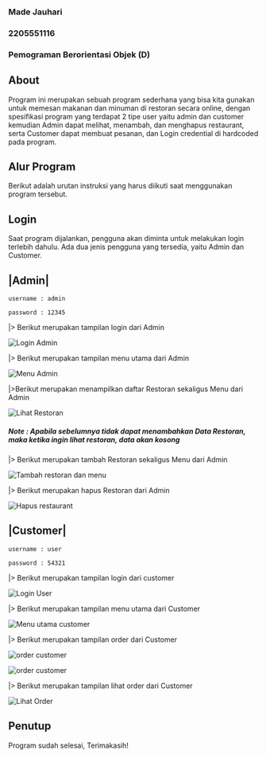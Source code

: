 ### Made Jauhari
### 2205551116
### Pemograman Berorientasi Objek (D)

## About
Program ini merupakan sebuah program sederhana yang bisa kita gunakan untuk memesan makanan dan minuman di restoran secara online, dengan spesifikasi program yang terdapat 2 tipe user yaitu admin dan customer kemudian Admin dapat melihat, menambah, dan menghapus restaurant, serta Customer dapat membuat pesanan, dan Login credential di hardcoded pada program.

## Alur Program
Berikut adalah urutan instruksi yang harus diikuti saat menggunakan program tersebut.

## Login
Saat program dijalankan, pengguna akan diminta untuk melakukan login terlebih dahulu. Ada dua jenis pengguna yang tersedia, yaitu Admin dan Customer.

## |Admin|
`username : admin`

`password : 12345`

|> Berikut merupakan tampilan login dari Admin

![Login Admin](/restoran-online/class%20java/img/login%20admin.png "Login Admin")

|> Berikut merupakan tampilan menu utama dari Admin

![Menu Admin](/restoran-online/class%20java/img/menu%20admin.png "Menu Admin")

|>Berikut merupakan menampilkan daftar Restoran sekaligus Menu dari Admin

![Lihat Restoran](/restoran-online/class%20java/img/lihat%20restaurant.png "Lihat Restoran")

##### Note : Apabila sebelumnya tidak dapat menambahkan Data Restoran, maka ketika ingin lihat restoran, data akan kosong

|> Berikut merupakan tambah Restoran sekaligus Menu dari Admin

![Tambah restoran dan menu](/restoran-online/class%20java/img/tambah%20restoran%20dan%20menu.png "Tambah restoran dan menu")

|> Berikut merupakan hapus Restoran dari Admin

![Hapus restaurant](/restoran-online/class%20java/img/hapus%20restaurant.png "Hapus restaurant")

## |Customer|

`username : user`

`password : 54321`

|> Berikut merupakan tampilan login dari customer

![Login User](/restoran-online/class%20java/img/login%20customer.png "Login User")

|> Berikut merupakan tampilan menu utama dari Customer

![Menu utama customer](/restoran-online/class%20java/img/menu%20utama%20customer.png "Menu utama customer")

|> Berikut merupakan tampilan order dari Customer

![order customer](/restoran-online/class%20java/img/tampilan%20order%20dari%20customer.png "order customer")

![order customer](/restoran-online/class%20java/img/tampilan%20order%20dari%20customer2.png "order customer")

|> Berikut merupakan tampilan lihat order dari Customer

![Lihat Order](/restoran-online/class%20java/img/lihat%20order.png "Lihat Order")

## Penutup

Program sudah selesai, Terimakasih!